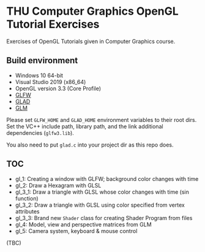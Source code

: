 # THU Computer Graphics OpenGL Tutorial Exercises

Exercises of OpenGL Tutorials given in Computer Graphics course.

## Build environment

- Windows 10 64-bit
- Visual Studio 2019 (x86_64)
- OpenGL version 3.3 (Core Profile)
- [GLFW](https://www.glfw.org/download.html)
- [GLAD](https://glad.dav1d.de/)
- [GLM](https://github.com/g-truc/glm)

Please set `GLFW_HOME` and `GLAD_HOME` environment variables to their root dirs. Set the VC++ include path, library path, and the link additional dependencies (`glfw3.lib`).

You also need to put `glad.c` into your project dir as this repo does.

## TOC

- gl_1: Creating a window with GLFW; background color changes with time
- gl_2: Draw a Hexagram with GLSL
- gl_3_1: Draw a triangle with GLSL whose color changes with time (sin function)
- gl_3_2: Draw a triangle with GLSL using color specified from vertex attributes
- gl_3_3: Brand new `Shader` class for creating Shader Program from files
- gl_4: Model, view and perspective matrices from GLM
- gl_5: Camera system, keyboard & mouse control

(TBC)
